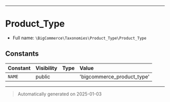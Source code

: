 ***

# Product_Type





* Full name: `\BigCommerce\Taxonomies\Product_Type\Product_Type`


## Constants

| Constant | Visibility | Type | Value |
|:---------|:-----------|:-----|:------|
|`NAME`|public| |&#039;bigcommerce_product_type&#039;|




***
> Automatically generated on 2025-01-03
